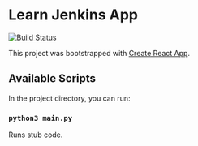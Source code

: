 # Learn Jenkins App

[![Build Status](https://587e-2600-1700-1e0-4a50-5016-ad4-d17c-f250.ngrok-free.app/buildStatus/icon?job=demo-pipeline)](https://587e-2600-1700-1e0-4a50-5016-ad4-d17c-f250.ngrok-free.app/job/demo-pipeline/)



This project was bootstrapped with [Create React App](https://github.com/facebook/create-react-app).

## Available Scripts

In the project directory, you can run:

### `python3 main.py`

Runs stub code.